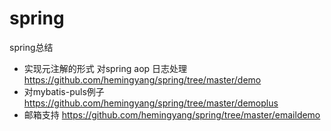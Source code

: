 # spring
spring总结

* 实现元注解的形式 对spring aop 日志处理 https://github.com/hemingyang/spring/tree/master/demo
* 对mybatis-puls例子 https://github.com/hemingyang/spring/tree/master/demoplus
* 邮箱支持 https://github.com/hemingyang/spring/tree/master/emaildemo
